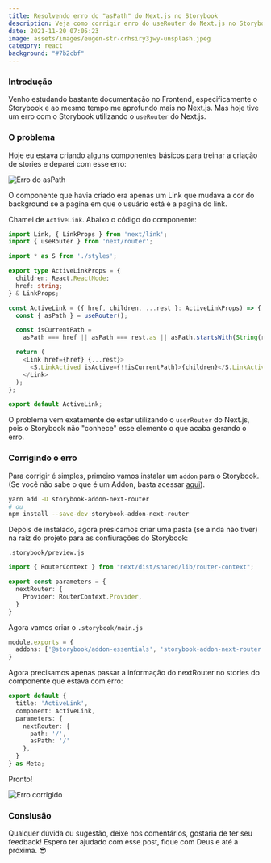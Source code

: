 ```yaml
---
title: Resolvendo erro do "asPath" do Next.js no Storybook
description: Veja como corrigir erro do useRouter do Next.js no Storybook
date: 2021-11-20 07:05:23
image: assets/images/eugen-str-crhsiry3jwy-unsplash.jpeg
category: react
background: "#7b2cbf"
---
```

### Introdução

Venho estudando bastante documentação no Frontend, especificamente o Storybook e ao mesmo tempo me aprofundo mais no Next.js. Mas hoje tive um erro com o Storybook utilizando o `useRouter` do Next.js.

### O problema

Hoje eu estava criando alguns componentes básicos para treinar a criação de stories e deparei com esse erro:

![Erro do asPath](assets/images/image-error.png "Erro do asPath")

O componente que havia criado era apenas um Link que mudava a cor do background se a pagina em que o usuário está é a pagina do link.

Chamei de `ActiveLink`. Abaixo o código do componente:

```typescript
import Link, { LinkProps } from 'next/link';
import { useRouter } from 'next/router';

import * as S from './styles';

export type ActiveLinkProps = {
  children: React.ReactNode;
  href: string;
} & LinkProps;

const ActiveLink = ({ href, children, ...rest }: ActiveLinkProps) => {
  const { asPath } = useRouter();

  const isCurrentPath =
    asPath === href || asPath === rest.as || asPath.startsWith(String(rest.as));

  return (
    <Link href={href} {...rest}>
      <S.LinkActived isActive={!!isCurrentPath}>{children}</S.LinkActived>
    </Link>
  );
};

export default ActiveLink;
```

O problema vem exatamente de estar utilizando o `userRouter` do Next.js, pois o Storybook não "conhece" esse elemento o que acaba gerando o erro.

### Corrigindo o erro

Para corrigir é simples, primeiro vamos instalar um `addon` para o Storybook. (Se você não sabe o que é um Addon, basta acessar [aqui](https://storybook.js.org/addons)).

```bash
yarn add -D storybook-addon-next-router
# ou
npm install --save-dev storybook-addon-next-router
```

Depois de instalado, agora presicamos criar uma pasta (se ainda não tiver) na raiz do projeto para as confiurações do Storybook:

`.storybook/preview.js`

```typescript
import { RouterContext } from "next/dist/shared/lib/router-context";

export const parameters = {
  nextRouter: {
    Provider: RouterContext.Provider,
  }
}
```

Agora vamos criar o `.storybook/main.js`

```typescript
module.exports = {
  addons: ['@storybook/addon-essentials', 'storybook-addon-next-router'],
}
```

Agora precisamos apenas passar a informação do nextRouter no stories do componente que estava com erro:

```typescript
export default {
  title: 'ActiveLink',
  component: ActiveLink,
  parameters: {
    nextRouter: {
      path: '/',
      asPath: '/'
    },
  }
} as Meta;
```

Pronto!

![Erro corrigido](assets/images/screen-shot-2021-11-20-at-7.11.21-am.png "Erro corrigido")

### Conslusão

Qualquer dúvida ou sugestão, deixe nos comentários, gostaria de ter seu feedback! Espero ter ajudado com esse post, fique com Deus e até a próxima. 😎